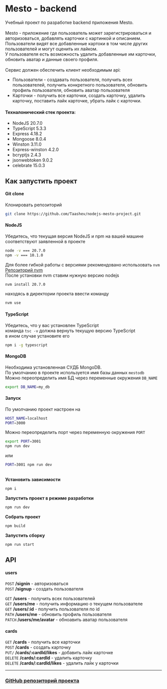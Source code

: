 # Mesto - backend
Учебный проект по разработке backend приложения Mesto. \
\
Mesto - приложение где пользователь может зарегистрироваться и авторизоваться, добавлять карточки с картинкой и описанием.\
Пользователи видят все добавленные картоки в том числе других пользователей и могут оценить их лайком.\
У пользователя есть возможность удалить добавленные им карточки, обновить аватар и данные своего профиля.\
\
Сервис должен обеспечить клиент необходимым api:
- Пользователи - создавать пользователя, получить всех пользователей, получить конкретного пользователя, обновить профиль пользователя, обновить аватар пользователя
- Карточки - получить все карточки, создать карточку, удалить карточку, поставить лайк карточке, убрать лайк с карточки.

#### Техналонический стек проекта:

- NodeJS 20.7.0
- TypeScript 5.3.3
- Express 4.18.2
- Mongoose 8.0.4
- Winston 3.11.0
- Express-winston 4.2.0
- bcryptjs 2.4.3
- jsonwebtoken 9.0.2
- celebrate 15.0.3

## Как запустить проект

#### Git clone
Клонировать репозиторий
```sh
git clone https://github.com/Taashev/nodejs-mesto-project.git
```

#### NodeJS

Убедитесь, что текущая версия NodeJS и npm на вашей машине соответствуют заявленной в проекте
```sh
node -v === 20.7.0
npm -v === 10.1.0
```
Для более гибкой работы с версиями рекомендовано использовать `nvm`\
[Репозиторий nvm](https://github.com/nvm-sh/nvm)\
После установки nvm ставим нужную версию nodejs
```sh
nvm install 20.7.0
```
находясь в директории проекта ввести команду
```sh
nvm use
```

#### TypeScript

Убедитесь, что у вас установлен TypeScript\
команда `tsc -v` должна вернуть текущую версию TypeScript\
в ином случае установите его
```sh
npm i -g typescript
```

#### MongoDB

Необходима установленная СУДБ MongoDB.\
По умолчанию в проекте используется имя базы данных `mestodb`\
Можно переопределить имя БД через переменные окружения `DB_NAME`
```sh
export DB_NAME=my_db
```

#### Запуск
По умолчанию проект настроен на
```sh
HOST_NAME=localhost
PORT=3000
```
Можно переопределить порт через переменную окружения `PORT`
```sh
export PORT=3001
npm run dev
```
или
```sh
PORT=3001 npm run dev
```
\
**Установить зависимости**
```sh
npm i
```
**Запустить проект в режиме разработки**
```sh
npm run dev
```
**Собрать проект**
```sh
npm build
```
**Запустить сборку**
```sh
npm run start
```

## API

#### users

`POST` **/signin** - авторизоваться \
`POST` **/signup** - создать пользователя

`GET` **/users** - получить всех пользователей \
`GET` **/users/me** - получить информацию о текущем пользователе \
`GET` **/users/:id** - получить пользователя по id \
`PATH` **/users/me** - обновить профиль пользователя \
`PATCH` **/users/me/avatar** - обноавить аватар пользователя

#### cards

`GET` **/cards** - получить все карточки \
`POST` **/cards** - создать карточку \
`PUT/` **/cards/:cardId/likes** - добавить лайк карточке \
`DELETE` **/cards/:cardId** - удалить карточку \
`DELETE` **/cards/:cardId/likes** - удалить лайк у карточки

---

### [GitHub репозиторий проекта](https://github.com/Taashev/nodejs-mesto-project)

